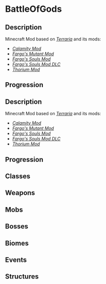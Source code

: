 # BattleOfGods


## Description
Minecraft Mod based on [*Terraria*](https://terraria.org/) and its mods:

- [*Calamity Mod*](https://steamcommunity.com/sharedfiles/filedetails/?id=2824688072&searchtext=calamity)
- [*Fargo's Mutant Mod*](https://steamcommunity.com/sharedfiles/filedetails/?id=2570931073)
- [*Fargo's Souls Mod*](https://steamcommunity.com/sharedfiles/filedetails/?id=2815540735&searchtext=Fargo)
- [*Fargo's Souls Mod DLC*](https://steamcommunity.com/sharedfiles/filedetails/?id=3044249615)
- [*Thorium Mod*](https://steamcommunity.com/sharedfiles/filedetails/?id=2909886416&searchtext=thorium)

</div>



## Progression

## Description
Minecraft Mod based on [*Terraria*](https://terraria.org/) and its mods:

 - [*Calamity Mod*](https://steamcommunity.com/sharedfiles/filedetails/?id=2824688072&searchtext=calamity)
 - [*Fargo's Mutant Mod*](https://steamcommunity.com/sharedfiles/filedetails/?id=2570931073)
 - [*Fargo's Souls Mod*](https://steamcommunity.com/sharedfiles/filedetails/?id=2815540735&searchtext=Fargo)
 - [*Fargo's Souls Mod DLC*](https://steamcommunity.com/sharedfiles/filedetails/?id=3044249615)
 - [*Thorium Mod*](https://steamcommunity.com/sharedfiles/filedetails/?id=2909886416&searchtext=thorium)

## Progression

## Classes
<div class="fancy-box">
</div>

## Weapons

## Mobs

## Bosses

## Biomes

## Events

## Structures

<!--stackedit_data:
eyJoaXN0b3J5IjpbMTc4OTUwNTA4NywxMDUwODE1Njk3LDEwNT
A4MTU2OTcsLTE4OTY0MzM0MTksMTYwNjA4MjMzNCwtMTgxNjQy
NjQ1NV19
-->